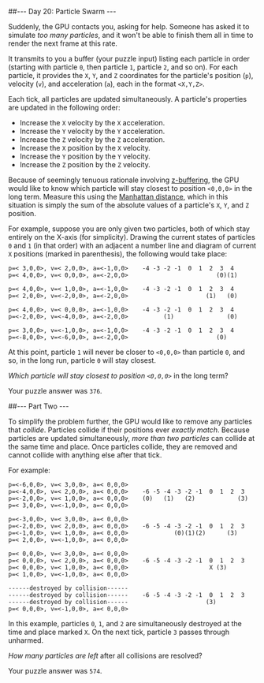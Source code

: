 ##--- Day 20: Particle Swarm ---

Suddenly, the GPU contacts you, asking for help. Someone has asked it to simulate _too many particles_, and it won't be able to finish them all in time to render the next frame at this rate.

It transmits to you a buffer (your puzzle input) listing each particle in order (starting with particle `0`, then particle `1`, particle `2`, and so on). For each particle, it provides the `X`, `Y`, and `Z` coordinates for the particle's position (`p`), velocity (`v`), and acceleration (`a`), each in the format `<X,Y,Z>`.

Each tick, all particles are updated simultaneously. A particle's properties are updated in the following order:

*   Increase the `X` velocity by the `X` acceleration.
*   Increase the `Y` velocity by the `Y` acceleration.
*   Increase the `Z` velocity by the `Z` acceleration.
*   Increase the `X` position by the `X` velocity.
*   Increase the `Y` position by the `Y` velocity.
*   Increase the `Z` position by the `Z` velocity.

Because of seemingly tenuous rationale involving [z-buffering](https://en.wikipedia.org/wiki/Z-buffering), the GPU would like to know which particle will stay closest to position `<0,0,0>` in the long term. Measure this using the [Manhattan distance](https://en.wikipedia.org/wiki/Taxicab_geometry), which in this situation is simply the sum of the absolute values of a particle's `X`, `Y`, and `Z` position.

For example, suppose you are only given two particles, both of which stay entirely on the X-axis (for simplicity). Drawing the current states of particles `0` and `1` (in that order) with an adjacent a number line and diagram of current `X` positions (marked in parenthesis), the following would take place:

    p=< 3,0,0>, v=< 2,0,0>, a=<-1,0,0>    -4 -3 -2 -1  0  1  2  3  4
    p=< 4,0,0>, v=< 0,0,0>, a=<-2,0,0>                         (0)(1)
    
    p=< 4,0,0>, v=< 1,0,0>, a=<-1,0,0>    -4 -3 -2 -1  0  1  2  3  4
    p=< 2,0,0>, v=<-2,0,0>, a=<-2,0,0>                      (1)   (0)
    
    p=< 4,0,0>, v=< 0,0,0>, a=<-1,0,0>    -4 -3 -2 -1  0  1  2  3  4
    p=<-2,0,0>, v=<-4,0,0>, a=<-2,0,0>          (1)               (0)
    
    p=< 3,0,0>, v=<-1,0,0>, a=<-1,0,0>    -4 -3 -2 -1  0  1  2  3  4
    p=<-8,0,0>, v=<-6,0,0>, a=<-2,0,0>                         (0)   
    

At this point, particle `1` will never be closer to `<0,0,0>` than particle `0`, and so, in the long run, particle `0` will stay closest.

_Which particle will stay closest to position `<0,0,0>`_ in the long term?

Your puzzle answer was `376`.

##--- Part Two ---


To simplify the problem further, the GPU would like to remove any particles that _collide_. Particles collide if their positions ever _exactly match_. Because particles are updated simultaneously, _more than two particles_ can collide at the same time and place. Once particles collide, they are removed and cannot collide with anything else after that tick.

For example:

    p=<-6,0,0>, v=< 3,0,0>, a=< 0,0,0>    
    p=<-4,0,0>, v=< 2,0,0>, a=< 0,0,0>    -6 -5 -4 -3 -2 -1  0  1  2  3
    p=<-2,0,0>, v=< 1,0,0>, a=< 0,0,0>    (0)   (1)   (2)            (3)
    p=< 3,0,0>, v=<-1,0,0>, a=< 0,0,0>
    
    p=<-3,0,0>, v=< 3,0,0>, a=< 0,0,0>    
    p=<-2,0,0>, v=< 2,0,0>, a=< 0,0,0>    -6 -5 -4 -3 -2 -1  0  1  2  3
    p=<-1,0,0>, v=< 1,0,0>, a=< 0,0,0>             (0)(1)(2)      (3)   
    p=< 2,0,0>, v=<-1,0,0>, a=< 0,0,0>
    
    p=< 0,0,0>, v=< 3,0,0>, a=< 0,0,0>    
    p=< 0,0,0>, v=< 2,0,0>, a=< 0,0,0>    -6 -5 -4 -3 -2 -1  0  1  2  3
    p=< 0,0,0>, v=< 1,0,0>, a=< 0,0,0>                       X (3)      
    p=< 1,0,0>, v=<-1,0,0>, a=< 0,0,0>
    
    ------destroyed by collision------    
    ------destroyed by collision------    -6 -5 -4 -3 -2 -1  0  1  2  3
    ------destroyed by collision------                      (3)         
    p=< 0,0,0>, v=<-1,0,0>, a=< 0,0,0>
    

In this example, particles `0`, `1`, and `2` are simultaneously destroyed at the time and place marked `X`. On the next tick, particle `3` passes through unharmed.

_How many particles are left_ after all collisions are resolved?

Your puzzle answer was `574`.